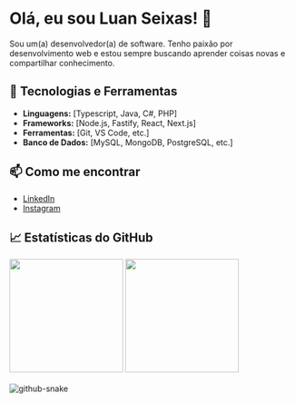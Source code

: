# Olá, eu sou Luan Seixas! 👋

Sou um(a) desenvolvedor(a) de software. Tenho paixão por desenvolvimento web e estou sempre buscando aprender coisas novas e compartilhar conhecimento.

## 🌱 Tecnologias e Ferramentas

- **Linguagens:** [Typescript, Java, C#, PHP]
- **Frameworks:** [Node.js, Fastify, React, Next.js]
- **Ferramentas:** [Git, VS Code, etc.]
- **Banco de Dados:** [MySQL, MongoDB, PostgreSQL, etc.]

## 📫 Como me encontrar

- [LinkedIn](https://linkedin.com/in/luanseixasdev)
- [Instagram](https://instagram.com/seixasluan_)

## 📈 Estatísticas do GitHub
<div>
  <img height="200em" src="https://github-readme-stats.vercel.app/api?username=seixasluan&show_icons=true&theme=radical"/>
  <img height="200em" src="https://github-readme-stats.vercel.app/api/top-langs/?username=seixasluan&layout=compact&langs_count=16&theme=radical"/>
</div>
<br>
<picture>
  <source media="(prefers-color-scheme: dark)" srcset="https://github.com/vic1707/vic1707/blob/output/github-snake-dark.svg">
  <source media="(prefers-color-scheme: light)" srcset="https://github.com/vic1707/vic1707/blob/output/github-snake.svg">
  <img alt="github-snake" src="https://github.com/vic1707/vic1707/blob/output/github-snake.svg">
</picture>
